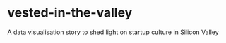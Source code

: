 # vested-in-the-valley
A data visualisation story to shed light on startup culture in Silicon Valley
